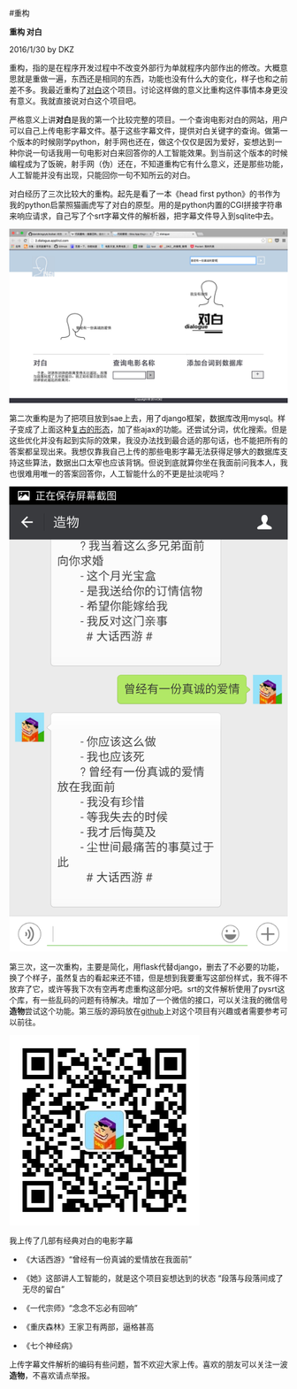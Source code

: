 #重构

**重构 对白**

2016/1/30 by DKZ




重构，指的是在程序开发过程中不改变外部行为单就程序内部作出的修改。大概意思就是重做一遍，东西还是相同的东西，功能也没有什么大的变化，样子也和之前差不多。我最近重构了[对白](http://dialogue.sinaapp.com/)这个项目。讨论这样做的意义比重构这件事情本身更没有意义。我就直接说对白这个项目吧。

严格意义上讲**对白**是我的第一个比较完整的项目。一个查询电影对白的网站，用户可以自己上传电影字幕文件。基于这些字幕文件，提供对白关键字的查询。做第一个版本的时候刚学python，射手网也还在，做这个仅仅是因为爱好，妄想达到一种你说一句话我用一句电影对白来回答你的人工智能效果。到当前这个版本的时候编程成为了饭碗，射手网（伪）还在，不知道重构它有什么意义，还是那些功能，人工智能并没有出现，只能回你一句不知所云的对白。

对白经历了三次比较大的重构。起先是看了一本《head first python》的书作为我的python启蒙照猫画虎写了对白的原型。用的是python内置的CGI拼接字符串来响应请求，自己写了个srt字幕文件的解析器，把字幕文件导入到sqlite中去。

![duibaiold](blogImg/duibaiold.jpg)

第二次重构是为了把项目放到sae上去，用了django框架，数据库改用mysql。样子变成了上面这种[复古的形态](http://2.dialogue.sinaapp.com/)，加了些ajax的功能。还尝试分词，优化搜索。但是这些优化并没有起到实际的效果，我没办法找到最合适的那句话，也不能把所有的答案都呈现出来。我想仅靠我自己上传的那些电影字幕无法获得足够大的数据库支持这些算法，数据出口太窄也应该背锅。但说到底就算你坐在我面前问我本人，我也很难用唯一的答案回答你，人工智能什么的不更是扯淡呢吗？

![duibaiwx](blogImg/duibaiwx.jpg)

第三次，这一次重构，主要是简化，用flask代替django，删去了不必要的功能，换了个样子，虽然复古的看起来还不错，但是想到我要重写这部份样式，我不得不放弃了它，或许等我下次有空再考虑重构这部分吧。srt的文件解析使用了pysrt这个库，有一些乱码的问题有待解决。增加了一个微信的接口，可以关注我的微信号**造物**尝试这个功能。第三版的源码放在[github](https://github.com/davidkingzyb/duibai)上对这个项目有兴趣或者需要参考可以前往。

![zaowuurl](blogImg/zaowuurl.jpg)

我上传了几部有经典对白的电影字幕

* 《大话西游》“曾经有一份真诚的爱情放在我面前”

* 《她》这部讲人工智能的，就是这个项目妄想达到的状态 “段落与段落间成了无尽的留白”

* 《一代宗师》“念念不忘必有回响”

* 《重庆森林》王家卫有两部，逼格甚高

* 《七个神经病》

上传字幕文件解析的编码有些问题，暂不欢迎大家上传。喜欢的朋友可以关注一波**造物**，不喜欢请点举报。










